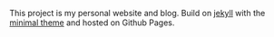 This project is my personal website and blog. Build on <a href="https://jekyllrb.com">jekyll</a> with the <a href="https://pages-themes.github.io/minimal/">minimal theme</a> and hosted on Github Pages.
